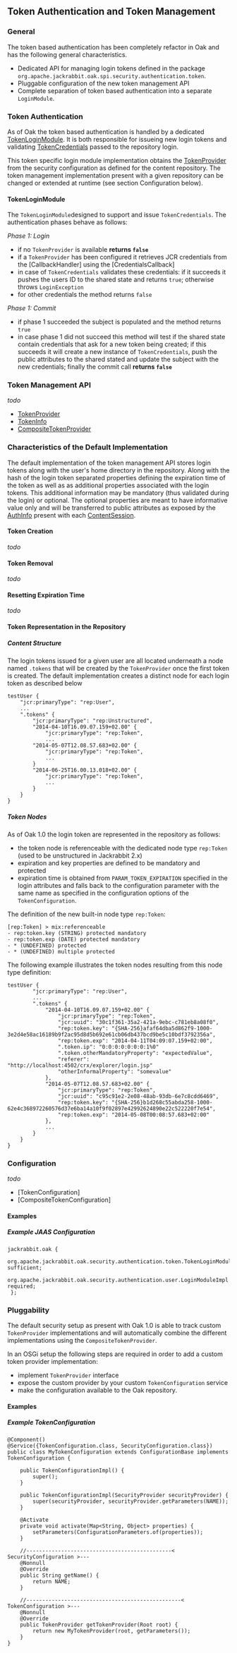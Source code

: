 <!--
   Licensed to the Apache Software Foundation (ASF) under one or more
   contributor license agreements.  See the NOTICE file distributed with
   this work for additional information regarding copyright ownership.
   The ASF licenses this file to You under the Apache License, Version 2.0
   (the "License"); you may not use this file except in compliance with
   the License.  You may obtain a copy of the License at

       http://www.apache.org/licenses/LICENSE-2.0

   Unless required by applicable law or agreed to in writing, software
   distributed under the License is distributed on an "AS IS" BASIS,
   WITHOUT WARRANTIES OR CONDITIONS OF ANY KIND, either express or implied.
   See the License for the specific language governing permissions and
   limitations under the License.
-->

Token Authentication and Token Management
--------------------------------------------------------------------------------

### General

The token based authentication has been completely refactor in Oak and has the
following general characteristics.

- Dedicated API for managing login tokens defined in the package `org.apache.jackrabbit.oak.spi.security.authentication.token`.
- Pluggable configuration of the new token management API
- Complete separation of token based authentication into a separate `LoginModule`.

### Token Authentication

As of Oak the token based authentication is handled by a dedicated [TokenLoginModule].
It is both responsible for issueing new login tokens and validating [TokenCredentials]
passed to the repository login.

This token specific login module implementation obtains the [TokenProvider] from
the security configuration as defined for the content repository. The token
management implementation present with a given repository can be changed or
extended at runtime (see section Configuration below).

#### TokenLoginModule

The `TokenLoginModule`designed to support and issue `TokenCredentials`. The
authentication phases behave as follows:

*Phase 1: Login*

- if no `TokenProvider` is available **returns `false`**
- if a `TokenProvider` has been configured it retrieves JCR credentials from the [CallbackHandler] using the [CredentialsCallback]
- in case of `TokenCredentials` validates these credentials: if it succeeds
  it pushes the users ID to the shared state and returns `true`; otherwise throws `LoginException`
- for other credentials the method returns `false`

*Phase 1: Commit*

- if phase 1 succeeded the subject is populated and the method returns `true`
- in case phase 1 did not succeed this method will test if the shared state contain
  credentials that ask for a new token being created; if this succeeds it will
  create a new instance of `TokenCredentials`, push the public attributes to the
  shared stated and update the subject with the new credentials;
  finally the commit call **returns `false`**

### Token Management API

_todo_

- [TokenProvider]
- [TokenInfo]
- [CompositeTokenProvider]


### Characteristics of the Default Implementation

The default implementation of the token management API stores login tokens along
with the user's home directory in the repository. Along with the hash of the
login token separated properties defining the expiration time of the token
as well as as additional properties associated with the login tokens. This
additional information may be mandatory (thus validated during the login) or
optional. The optional properties are meant to have informative value only and
will be transferred to public attributes as exposed by the [AuthInfo] present
with each [ContentSession].

#### Token Creation

_todo_

#### Token Removal

_todo_

#### Resetting Expiration Time

_todo_


#### Token Representation in the Repository

##### Content Structure

The login tokens issued for a given user are all located underneath a node
named `.tokens` that will be created by the `TokenProvider` once the first token
is created. The default implementation creates a distinct node for each login
token as described below

    testUser {
        "jcr:primaryType": "rep:User",
        ...
        ".tokens" {
            "jcr:primaryType": "rep:Unstructured",
            "2014-04-10T16.09.07.159+02.00" {
                "jcr:primaryType": "rep:Token",
                ...
            "2014-05-07T12.08.57.683+02.00" {
                "jcr:primaryType": "rep:Token",
                ...
            }
            "2014-06-25T16.00.13.018+02.00" {
                "jcr:primaryType": "rep:Token",
                ...
            }
        }
    }

##### Token Nodes

As of Oak 1.0 the login token are represented in the repository as follows:

- the token node is referenceable with the dedicated node type `rep:Token` (used to be unstructured in Jackrabbit 2.x)
- expiration and key properties are defined to be mandatory and protected
- expiration time is obtained from `PARAM_TOKEN_EXPIRATION` specified in the
  login attributes and falls back to the configuration parameter with the same
  name as specified in the configuration options of the `TokenConfiguration`.

The definition of the new built-in node type `rep:Token`:

    [rep:Token] > mix:referenceable
    - rep:token.key (STRING) protected mandatory
    - rep:token.exp (DATE) protected mandatory
    - * (UNDEFINED) protected
    - * (UNDEFINED) multiple protected

The following example illustrates the token nodes resulting from this node type
definition:

    testUser {
            "jcr:primaryType": "rep:User",
            ...
            ".tokens" {
                "2014-04-10T16.09.07.159+02.00" {
                    "jcr:primaryType": "rep:Token",
                    "jcr:uuid": "30c1f361-35a2-421a-9ebc-c781eb8a08f0",
                    "rep:token.key": "{SHA-256}afaf64dba5d862f9-1000-3e2d4e58ac16189b9f2ac95d8d5b692e61cb06db437bcd9be5c10bdf3792356a",
                    "rep:token.exp": "2014-04-11T04:09:07.159+02:00",
                    ".token.ip": "0:0:0:0:0:0:0:1%0"
                    ".token.otherMandatoryProperty": "expectedValue",
                    "referer": "http://localhost:4502/crx/explorer/login.jsp"
                    "otherInformalProperty": "somevalue"
                },
                "2014-05-07T12.08.57.683+02.00" {
                    "jcr:primaryType": "rep:Token",
                    "jcr:uuid": "c95c91e2-2e08-48ab-93db-6e7c8cdd6469",
                    "rep:token.key": "{SHA-256}b1d268c55abda258-1000-62e4c368972260576d37e6ba14a10f9f02897e42992624890e22c522220f7e54",
                    "rep:token.exp": "2014-05-08T00:08:57.683+02:00"
                },
                ...
            }
        }
    }

### Configuration

_todo_

- [TokenConfiguration]
- [CompositeTokenConfiguration]

#### Examples

##### Example JAAS Configuration

    jackrabbit.oak {
         org.apache.jackrabbit.oak.security.authentication.token.TokenLoginModule sufficient;
         org.apache.jackrabbit.oak.security.authentication.user.LoginModuleImpl required;
     };


### Pluggability

The default security setup as present with Oak 1.0 is able to track custom
`TokenProvider` implementations and will automatically combine the
different implementations using the `CompositeTokenProvider`.

In an OSGi setup the following steps are required in order to add a custom
token provider implementation:

 - implement `TokenProvider` interface
 - expose the custom provider by your custom `TokenConfiguration` service
 - make the configuration available to the Oak repository.

#### Examples

##### Example TokenConfiguration

    @Component()
    @Service({TokenConfiguration.class, SecurityConfiguration.class})
    public class MyTokenConfiguration extends ConfigurationBase implements TokenConfiguration {

        public TokenConfigurationImpl() {
            super();
        }

        public TokenConfigurationImpl(SecurityProvider securityProvider) {
            super(securityProvider, securityProvider.getParameters(NAME));
        }

        @Activate
        private void activate(Map<String, Object> properties) {
            setParameters(ConfigurationParameters.of(properties));
        }

        //----------------------------------------------< SecurityConfiguration >---
        @Nonnull
        @Override
        public String getName() {
            return NAME;
        }

        //-------------------------------------------------< TokenConfiguration >---
        @Nonnull
        @Override
        public TokenProvider getTokenProvider(Root root) {
            return new MyTokenProvider(root, getParameters());
        }
    }

<!-- references -->

[TokenLoginModule]: /oak/docs/apidocs/org/apache/jackrabbit/oak/security/authentication/token/TokenLoginModule.html
[TokenCredentials]: http://svn.apache.org/repos/asf/jackrabbit/trunk/jackrabbit-api/src/main/java/org/apache/jackrabbit/api/security/authentication/token/TokenCredentials.java
[AuthInfo]: /oak/docs/apidocs/org/apache/jackrabbit/oak/api/AuthInfo.html
[ContentSession]: /oak/docs/apidocs/org/apache/jackrabbit/oak/api/ContentSession.html
[TokenProvider]: /oak/docs/apidocs/org/apache/jackrabbit/oak/spi/security/authentication/token/TokenProvider.html
[TokenInfo]: /oak/docs/apidocs/org/apache/jackrabbit/oak/spi/security/authentication/token/TokenInfo.html
[CompositeTokenProvider]: /oak/docs/apidocs/org/apache/jackrabbit/oak/spi/security/authentication/token/CompositeTokenProvider.html